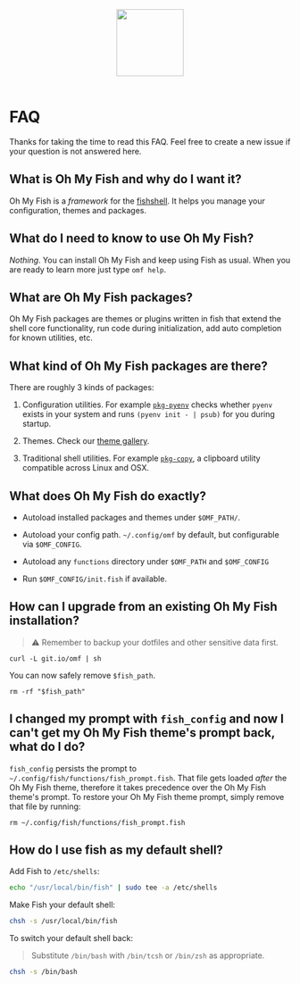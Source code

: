 <div align="center">
  <a href="http://github.com/fish-shell/omf">
    <img width=120px  src="https://cloud.githubusercontent.com/assets/8317250/8510172/f006f0a4-230f-11e5-98b6-5c2e3c87088f.png">
  </a>
</div>

<br>

# FAQ

Thanks for taking the time to read this FAQ. Feel free to create a new issue if your question is not answered here.


## What is Oh My Fish and why do I want it?

Oh My Fish is a _framework_ for the [fishshell](https://fishshell.org). It helps you manage your configuration, themes and packages.


## What do I need to know to use Oh My Fish?

_Nothing_. You can install Oh My Fish and keep using Fish as usual. When you are ready to learn more just type `omf help`.


## What are Oh My Fish packages?

Oh My Fish packages are themes or plugins written in fish that extend the shell core functionality, run code during initialization, add auto completion for known utilities, etc.


## What kind of Oh My Fish packages are there?

There are roughly 3 kinds of packages:

1. Configuration utilities. For example [`pkg-pyenv`](https://github.com/oh-my-fish/pkg-pyenv) checks whether `pyenv` exists in your system and runs `(pyenv init - | psub)` for you during startup.

2. Themes. Check our [theme gallery](https://github.com/oh-my-fish).

3. Traditional shell utilities. For example [`pkg-copy`](https://github.com/oh-my-fish/pkg-copy), a clipboard utility compatible across Linux and OSX.


## What does Oh My Fish do exactly?

+ Autoload installed packages and themes under `$OMF_PATH/`.

+ Autoload your config path. `~/.config/omf` by default, but configurable via `$OMF_CONFIG`.

+ Autoload any `functions` directory under `$OMF_PATH` and `$OMF_CONFIG`

+ Run `$OMF_CONFIG/init.fish` if available.


## How can I upgrade from an existing Oh My Fish installation?

> :warning: Remember to backup your dotfiles and other sensitive data first.

```
curl -L git.io/omf | sh
```

You can now safely remove `$fish_path`.

```fish
rm -rf "$fish_path"
```


## I changed my prompt with `fish_config` and now I can't get my Oh My Fish theme's prompt back, what do I do?

`fish_config` persists the prompt to `~/.config/fish/functions/fish_prompt.fish`. That file gets loaded _after_ the Oh My Fish theme, therefore it takes precedence over the Oh My Fish theme's prompt. To restore your Oh My Fish theme prompt, simply remove that file by running:

```
rm ~/.config/fish/functions/fish_prompt.fish
```


## How do I use fish as my default shell?

Add Fish to `/etc/shells`:

```sh
echo "/usr/local/bin/fish" | sudo tee -a /etc/shells
```

Make Fish your default shell:

```sh
chsh -s /usr/local/bin/fish
```

To switch your default shell back:
> Substitute `/bin/bash` with `/bin/tcsh` or `/bin/zsh` as appropriate.

```sh
chsh -s /bin/bash
```
